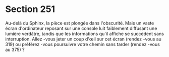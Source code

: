 # Section 251

Au-delà du Sphinx, la pièce est plongée dans l'obscurité. Mais un
vaste écran d'ordinateur reposant sur une console luit faiblement
diffusant une lumière verdâtre, tandis que les informations qu'il
affiche se succèdent sans interruption. Allez -vous jeter un coup
d'œil sur cet écran (rendez -vous au 319) ou préférez -vous
poursuivre votre chemin sans tarder (rendez -vous au 375) ?